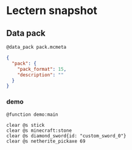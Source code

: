 # Lectern snapshot

## Data pack

`@data_pack pack.mcmeta`

```json
{
  "pack": {
    "pack_format": 15,
    "description": ""
  }
}
```

### demo

`@function demo:main`

```mcfunction
clear @s stick
clear @s minecraft:stone
clear @s diamond_sword{id: "custom_sword_0"}
clear @s netherite_pickaxe 69
```
